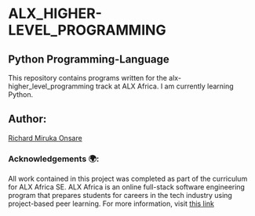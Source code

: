 <h1>ALX_HIGHER-LEVEL_PROGRAMMING</h1>

<h2>Python Programming-Language</h2>

This repository contains programs written for the alx-higher_level_programming track at ALX Africa. I am currently learning Python.

<h2>Author:</h2>

[Richard Miruka Onsare](https://github.com/RichardMiruka) 

<h3>Acknowledgements 🌍:</h3>

All work contained in this project was completed as part of the curriculum for ALX Africa SE. ALX Africa is an online full-stack software engineering program that prepares students for careers in the tech industry using project-based peer learning. For more information, visit [this link](https://www.alxafrica.com//)

